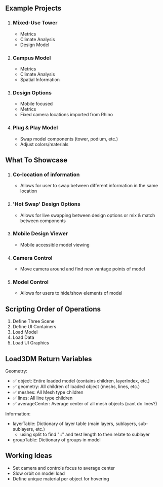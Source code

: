## Example Projects
1. ### Mixed-Use Tower
    - Metrics
    - Climate Analysis
    - Design Model

2. ### Campus Model
    - Metrics 
    - Climate Analysis
    - Spatial Information

3. ### Design Options
    - Mobile focused
    - Metrics
    - Fixed camera locations imported from Rhino

4. ### Plug & Play Model
    - Swap model components (tower, podium, etc.)
    - Adjust colors/materials

## What To Showcase
1. ### Co-location of information
    - Allows for user to swap between different information in the same location

2. ### 'Hot Swap' Design Options
    - Allows for live swapping between design options or mix & match between components 

3. ### Mobile Design Viewer
    - Mobile accessible model viewing

4. ### Camera Control
    - Move camera around and find new vantage points of model

5. ### Model Control
    - Allows for users to hide/show elements of model


## Scripting Order of Operations
1. Define Three Scene
2. Define UI Containers
3. Load Model
4. Load Data
5. Load UI Graphics

## Load3DM Return Variables
Geometry:
- ✅ object: Entire loaded model (contains children, layerIndex, etc.)
- ✅ geometry: All children of loaded object (meshs, lines, etc.)
- ✅ meshes: All Mesh type children
- ✅ lines: All line type children
- ✅ averageCenter: Average center of all mesh objects (cant do lines?)

Information:
- layerTable: Dictionary of layer table (main layers, sublayers, sub-sublayers, etc.)
    - using split to find "::" and test length to then relate to sublayer
- groupTable: Dictionary of groups in model

## Working Ideas
- Set camera and controls focus to average center
- Slow orbit on model load
- Define unique material per object for hovering